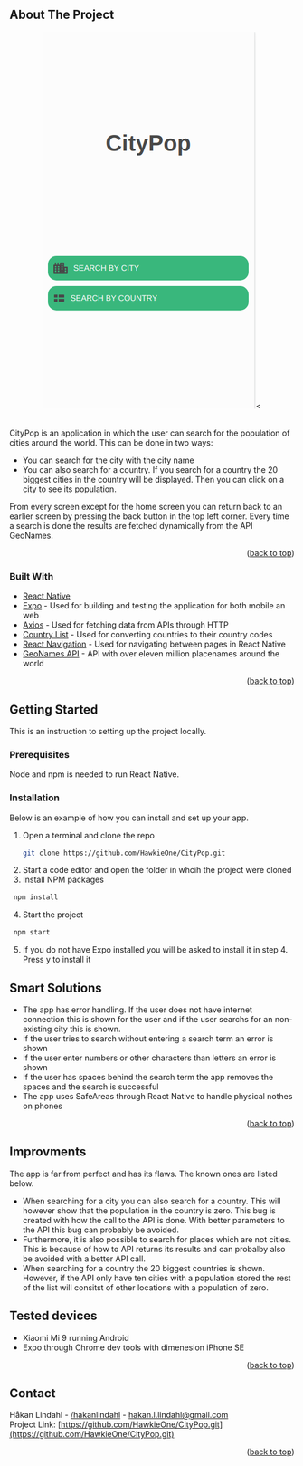 <div id="top"></div>
<!-- PROJECT SHIELDS -->
<!--
*** I'm using markdown "reference style" links for readability.
*** Reference links are enclosed in brackets [ ] instead of parentheses ( ).
*** See the bottom of this document for the declaration of the reference variables
*** for contributors-url, forks-url, etc. This is an optional, concise syntax you may use.
*** https://www.markdownguide.org/basic-syntax/#reference-style-links
-->



<!-- PROJECT LOGO -->

<!-- ABOUT THE PROJECT -->
## About The Project

<div align="center">
  <img alt="Screenshot of app" src="images/Home.png" /><
</div>
<br/>

CityPop is an application in which the user can search for the population of cities around the world. This can be done in two ways:
* You can search for the city with the city name
* You can also search for a country. If you search for a country the 20 biggest cities in the country will be displayed. Then you can click on a city to see its
  population.
  
From every screen except for the home screen you can return back to an earlier screen by pressing the back button in the top left corner.
Every time a search is done the results are fetched dynamically from the API GeoNames.

<p align="right">(<a href="#top">back to top</a>)</p>



### Built With

* [React Native](https://reactnative.dev/)
* [Expo](https://docs.expo.dev/) - Used for building and testing the application for both mobile an web
* [Axios](https://axios-http.com/) - Used for fetching data from APIs through HTTP
* [Country List](https://www.npmjs.com/package/country-list) - Used for converting countries to their country codes
* [React Navigation](https://reactnavigation.org/) - Used for navigating between pages in React Native
* [GeoNames API](http://www.geonames.org/) - API with over eleven million placenames around the world
 

<p align="right">(<a href="#top">back to top</a>)</p>

<!-- GETTING STARTED -->
## Getting Started

This is an instruction to setting up the project locally.

### Prerequisites

Node and npm is needed to run React Native.

### Installation

Below is an example of how you can install and set up your app.

1. Open a terminal and clone the repo
   ```sh
   git clone https://github.com/HawkieOne/CityPop.git
   ```
2. Start a code editor and open the folder in whcih the project were cloned
3. Install NPM packages
  ```sh
   npm install
   ```
4. Start the project
  ```sh
   npm start
   ```
5. If you do not have Expo installed you will be asked to install it in step 4. Press y to install it

<!-- SMART SOULTIONS -->
## Smart Solutions

- The app has error handling. If the user does not have internet connection this is shown for the user and if the user searchs for an non-existing city this is 
  shown.
- If the user tries to search without entering a search term an error is shown
- If the user enter numbers or other characters than letters an error is shown
- If the user has spaces behind the search term the app removes the spaces and the search is successful
- The app uses SafeAreas through React Native to handle physical nothes on phones

<p align="right">(<a href="#top">back to top</a>)</p>

<!-- IMPROVMENTS -->
## Improvments

The app is far from perfect and has its flaws. The known ones are listed below.

- When searching for a city you can also search for a country. This will however show that the population in the country is zero. This bug is created with how 
  the call to the API is done. With better parameters to the API this bug can probably be avoided.
- Furthermore, it is also possible to search for places which are not cities. This is because of how to API returns its results and can probalby also be
  avoided with a better API call.
- When searching for a country the 20 biggest countries is shown. However, if the API only have ten cities with a population stored the rest of the list will
  consitst of other locations with a population of zero.
  
<!-- TESTED DEVICES -->
## Tested devices

* Xiaomi Mi 9 running Android
* Expo through Chrome dev tools with dimenesion iPhone SE
  
  
<p align="right">(<a href="#top">back to top</a>)</p>


<!-- LICENSE -->
<!-- ## License

Distributed under the MIT License. See `LICENSE.txt` for more information.

<p align="right">(<a href="#top">back to top</a>)</p> -->



<!-- CONTACT -->
## Contact

Håkan Lindahl - [/hakanlindahl](https://www.linkedin.com/in/h%C3%A5kan-lindahl-3a0427153/) - hakan.l.lindahl@gmail.com
<br />
Project Link: [https://github.com/HawkieOne/CityPop.git](https://github.com/HawkieOne/CityPop.git)

<p align="right">(<a href="#top">back to top</a>)</p>



<!-- MARKDOWN LINKS & IMAGES -->
<!-- https://www.markdownguide.org/basic-syntax/#reference-style-links -->
[contributors-shield]: https://img.shields.io/github/contributors/othneildrew/Best-README-Template.svg?style=for-the-badge
[contributors-url]: https://github.com/othneildrew/Best-README-Template/graphs/contributors
[forks-shield]: https://img.shields.io/github/forks/othneildrew/Best-README-Template.svg?style=for-the-badge
[forks-url]: https://github.com/othneildrew/Best-README-Template/network/members
[stars-shield]: https://img.shields.io/github/stars/othneildrew/Best-README-Template.svg?style=for-the-badge
[stars-url]: https://github.com/othneildrew/Best-README-Template/stargazers
[issues-shield]: https://img.shields.io/github/issues/othneildrew/Best-README-Template.svg?style=for-the-badge
[issues-url]: https://github.com/othneildrew/Best-README-Template/issues
[license-shield]: https://img.shields.io/github/license/othneildrew/Best-README-Template.svg?style=for-the-badge
[license-url]: https://github.com/othneildrew/Best-README-Template/blob/master/LICENSE.txt
[linkedin-shield]: https://img.shields.io/badge/-LinkedIn-black.svg?style=for-the-badge&logo=linkedin&colorB=555
[linkedin-url]: https://linkedin.com/in/othneildrew
[product-screenshot]: images/screenshot.png
